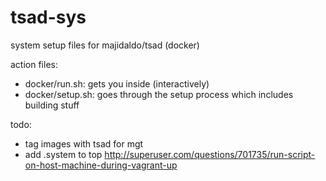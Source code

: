 # tsad-sys
system setup files for majidaldo/tsad (docker)


action files:
* docker/run.sh: gets you inside (interactively)
* docker/setup.sh: goes through the setup process which includes building stuff


todo:
* tag images with tsad for mgt
* add .system to top http://superuser.com/questions/701735/run-script-on-host-machine-during-vagrant-up
